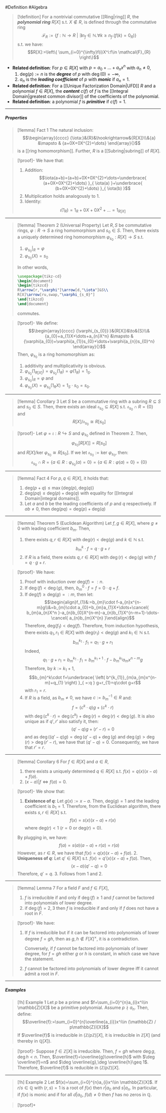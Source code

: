 #Definition #Algebra

> [!definition]
> For a nontrivial commutative [[Ring|ring]] $R$, the ***polynomial ring*** $R[X]$ s.t. $X\notin R$,  is defined through the commutative ring $$\mathcal{F}_{R}:=\{ f:\mathbb{N}\to R\ |\ \exists n_{f}\in \mathbb{N}.\forall k\geq n_{f}.(f(k)=0_{R}) \}$$s.t. we have: $$R[X]:=\left\{  \sum_{i=0}^{\infty}f(i)X^i:f\in \mathcal{F}_{R}  \right\}$$
- **Related definition**: For $p\in R[X]$ with $p=a_{0}+\dots+a_{n}x^n$ with $a_{n}\neq 0$, 
	 1. $\text{deg}(p):=n$ is the ***degree*** of $p$ with $\deg(0)=-\infty$,
	2. $a_{n}$ is the ***leading coefficient*** of $p$ with ***monic*** if $a_{n}=1$.
- **Related definition**: For a [[Unique Factorization Domain|UFD]] $R$ and a polynomial $f\in R[X]$, the ***content*** $c(f)$ of $f$ is the [[Integral Domain|greatest common divisor]] of the coefficients of the polynomial. 
- **Related definition**: a polynomial $f$ is ***primitive*** if $c(f)=1$.
---
##### Properties
> [!lemma] Fact 1
> The natural inclusion: $$\begin{array}{cccc} {\iota:}&{R}&\hookrightarrow&{R[X]}\\&{a} &\mapsto & {a+0X+0X^{2}+\dots} \end{array}{}$$is a [[ring homomorphism]]. Further, $R$ is a [[Subring|subring]] of $R[X]$.

> [!proof]-
> We have that: 
> 1. Addition: $$\iota(a+b)=(a+b)+0X+0X^{2}+\dots=\underbrace{ (a+0X+0X^{2}+\dots) }_{ \iota(a) }+\underbrace{ (b+0X+0X^{2}+\dots) }_{ \iota(b) }$$
> 2. Multiplication holds analogously to 1.
> 3. Identity: $$\iota(1_{R})=1_{R}+0X+0X^{2}+\dots=1_{R[X]}$$
---
> [!lemma] Theorem 2 (Universal Property)
> Let $R,S$ be commutative rings, $\varphi:R\to S$ a ring homomorphism and $s_{0}\in S$.  Then, there exists a uniquely determined ring homomorphism $\varphi_{s_{0}}:R[X]\to S$ s.t.
> 1. $\varphi_{s_{0}}|_{R}=\varphi$
> 2. $\varphi_{s_{0}}(X)=s_{0}$
> 
> In other words, 
> ```tikz
> \usepackage{tikz-cd}
> \begin{document}
> \begin{tikzcd}
> R\arrow[r,"\varphi"]\arrow[d,"\iota"]&S\\
> R[X]\arrow[ru,swap,"\varphi_{s_0}"]
> \end{tikzcd}
> \end{document}
> ```
> commutes.

> [!proof]-
> We define: $$\begin{array}{cccc} {\varphi_{s_{0}}:}&{R[X]}&\to&{S}\\&{a_{0}+a_{1}X+\dots+a_{n}X^n} &\mapsto & {\varphi(a_{0})+\varphi(a_{1})s_{0}+\dots+\varphi(a_{n})s_{0}^n} \end{array}{}$$
> Then, $\varphi_{s_{0}}$ is a ring homomorphism as: 
> 1. additivity and multiplicativity is obvious.
> 2. $\varphi_{s_{0}}(1_{R[X]})=\varphi_{s_{0}}(1_{R})=\varphi(1_{R})=1_{S}$.
> 3. $\varphi_{s_{0}}|_{R}=\varphi$ and
> 4. $\varphi_{s_{0}}(X)=\varphi_{s_{0}}(1_{R}X)=1_{S}\cdot s_{0}=s_{0}$.
---
> [!lemma] Corollary 3
> Let $S$ be a commutative ring with a subring $R\subseteq S$ and $s_{0}\in S$. Then, there exists an ideal $\mathfrak{a}_{s_{0}}\subseteq R[X]$ s.t. $\mathfrak{a}_{s_{0}}\cap R=\{ 0 \}$ and $$R[X] / \mathfrak{a}_{s_{0}}\cong R[s_{0}]$$

> [!proof]-
> Let $\varphi=\iota:R \hookrightarrow S$ and $\varphi_{s_{0}}$ defined in Theorem 2. Then, $$\varphi_{s_{0}}[R[X]]=R[s_{0}]$$and $R[X] / \text{ker }\varphi_{s_{0}}\cong R[s_{0}]$. If we let $\mathfrak{a}_{s_{0}}:=\text{ker }\varphi_{s_{0}}$, then: $$\mathfrak{a}_{s_{0}}\cap R=\{ a\in R:\varphi_{s_{0}}(a)=0 \}=\{ a\in R:\varphi(a)=0 \}=\{ 0 \}$$
---
> [!lemma] Fact 4
> For $p,q\in R[X]$, it holds that: 
> 1. $\text{deg}(p+q)\leq \max\{ \text{deg}(p),\text{deg}(q) \}$
> 2. $\text{deg}(pq)\leq \text{deg}(p)+\text{deg}(q)$ with equality for [[Integral Domain|integral domains]].
> 3. Let $a$ and $b$ be the leading coefficients of $p$ and $q$ respectively. If $ab\neq 0$, then $\text{deg}(pq)= \text{deg}(p)+\text{deg}(q)$
---
> [!lemma] Theorem 5 (Euclidean Algorithm)
> Let $f,g\in R[X]$, where $g\neq 0$ with leading coefficient $b_{m}$. Then, 
> 1. there exists $q,r\in R[X]$ with $\text{deg}(r)<\text{deg}(g)$ and $k\in \mathbb{N}$ s.t. $$b_{m}^k\cdot f=q\cdot g+r$$
> 2. if $R$ is a field, there exists $q,r\in R[X]$ with $\deg(r)<\deg(g)$ with $f=q\cdot g+r$.

> [!proof]-
> We have:
> 1. Proof with induction over $\text{deg}(f)=:n$.
> 	1. If $\deg(f)<\deg(g)$, then, $b^0_{m}\cdot f=f=0\cdot q+f$.
> 	3. If $\text{deg}(f)\geq \text{deg}(g)=:m$, then let:$$\begin{align}f_{1}&:=b_{m}\cdot f-a_{n}x^{n-m}g\\&=b_{m}\cdot a_{0}+b_{m}a_{1}X+\dots+\cancel{ b_{m}a_{n}X^n }-a_{n}b_{0}X^{n-m}-a_{n}b_{1}X^{n-m+1}-\dots-\cancel{ a_{n}b_{m}X^{n} }\end{align}$$Therefore, $\text{deg}(f_{1})<\text{deg}(f)$. Therefore, from induction hypothesis, there exists $q_{1},r_{1}\in R[X]$ with $\text{deg}(r_{1})<\text{deg}(g)$ and $k_{1}\in \mathbb{N}$ s.t. $$b_{m}^{k_{1}}\cdot f_{1}=q_{1}\cdot g+r_{1}$$Indeed,
> 	$$q_{1}\cdot g+r_{1}=b_{m}^{k_{1}}\cdot f_{1}=b_{m}^{k_{1}+1}\cdot f-b_{m}^{k_{1}}a_{m}x^{n-m}g$$Therefore, by $k:=k_{1}+1$, $$b_{m}^k\cdot f=\underbrace{ \left( b^{k_{1}}_{m}a_{m}x^{n-m}+q_{1} \right) }_{ =:q } g+r_{1}=q\cdot g+r$$with $r_{1}=r$. 
> 2. If $R$ is a field, as $b_{m}\neq 0$, we have $c:=b_{m}^{-1}\in R$ and: $$f=(c^k\cdot q)g+(c^k\cdot r)$$with $\deg(c^k\cdot r)=\deg(c^k)+\deg(r)=\deg(r)<\deg(g)$. It is also unique as if $q',r'$ also satisfy it, then: $$(q'-q)g+(r'-r)=0$$and as $\deg((q'-q)g)=\deg(q'-q)+\deg(g)$ and $\deg(g)>\deg(r)>\deg(r'-r)$, we have that $(q'-q)=0$. Consequently, we have that $r'=r$.
---
> [!lemma] Corollary 6
> For $f\in R[X]$ and $a\in R$,
> 1. there exists a uniquely determined $q\in R[X]$ s.t. $f(x)=q(x)(x-a)+f(a)$.
> 2. $(x-a)|f \iff f(a)=0$.

> [!proof]-
> We show that:
> 1. **Existence of $q$**: Let $g(x):=x-a$. Then, $\text{deg}(g)=1$ and the leading coefficient is $b_{1}=1$. Therefore, from the Euclidean algorithm, there exists $s,r\in R[X]$ s.t. $$f(x)=s(x) (x-a)+r(x)$$where $\text{deg}(r)<1$ ($r=0$ or $\text{deg}(r)=0$).
> 
> 	By plugging in, we have: $$f(a)=s(a)(a-a)+r(a)=r(a)$$
> 	However, as $r\in R$, we have that $f(x)=q(x)(x-a)+f(a)$.
> 2. **Uniqueness of $q$**: Let $q'\in R[X]$ s.t. $f(x)=q'(x)(x-a)+f(a)$. Then, $$(x-a)(q'-q)=0$$Therefore, $q'=q$.
> 3. Follows from 1 and 2.
---
> [!lemma] Lemma 7
> For a field $F$ and $f\in F[X]$, 
> 1. $f$ is irreducible if and only if $\deg(f)\geq 1$ and $f$ cannot be factored into polynomials of lower degree.
> 2. if $\deg(f)=2,3$ then $f$ is irreducible if and only if $f$ does not have a root in $F$.

> [!proof]-
> We have:
> 1. If $f$ is irreducible but if it can be factored into polynomials of lower degree $f=gh$, then as $g,h\notin F[X]^\times$, it is a contradiction. 
>    
>    Conversely, if $f$ cannot be factored into polynomials of lower degree, for $f=gh$ either $g$ or $h$ is constant, in which case we have the statement.
> 2. $f$ cannot be factored into polynomials of lower degree iff it cannot admit a root in $F$.
---
##### Examples
> [!h] Example 1
> Let $p$ be a prime and $f=\sum_{i=0}^{n}a_{i}x^i\in \mathbb{Z}[X]$ be a primitive polynomial. Assume $p\nmid a_{n}$. Then, define: $$\overline{f}:=\sum_{i=0}^{n}\overline{a_{i}}x^i\in (\mathbb{Z} / p\mathbb{Z})[X]$$
> If $\overline{f}$ is irreducible in $(\mathbb{Z} / p\mathbb{Z})[X]$, it is irreducible in $\mathbb{Z}[X]$ (and thereby in $\mathbb{Q}[X]$).

> [!proof]-
> Suppose $f\in\mathbb{Z}[X]$ is irreducible. Then, $f=gh$ where $\deg g,\deg h<n$. Then, $\overline{f}=\overline{g}\overline{h}$ with $\deg \overline{f}=n$ and $\deg \overline{g},\deg \overline{h}\geq 1$. Therefore, $\overline{f}$ is reducible in $(\mathbb{Z} / p\mathbb{Z})[X]$.
---
> [!h] Example 2
> Let $f(x)=\sum_{i=0}^{n}a_{i}x^i\in \mathbb{Z}[X]$. If $r /s \in \mathbb{Q}$ with $(r,s)=1$ is a root of $f(x)$  then $r|a_{0}$ and $s|a_{n}$. In particular, if $f(x)$ is monic and if for all $d|a_{0}$, $f(d)\neq 0$ then $f$ has no zeros in $\mathbb{Q}$.

> [!proof]+
> 